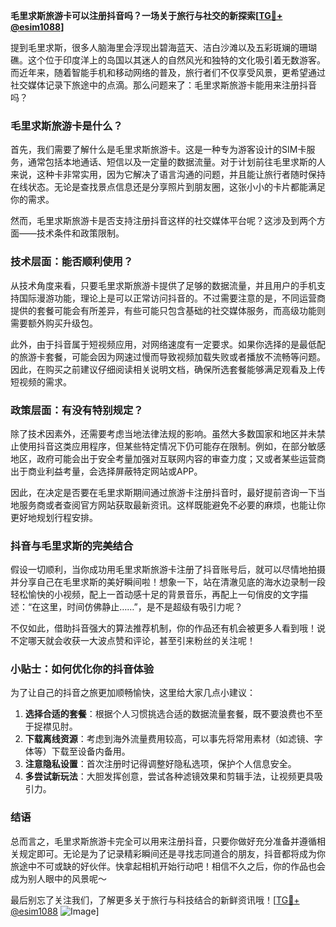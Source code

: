 **毛里求斯旅游卡可以注册抖音吗？一场关于旅行与社交的新探索[[TG💪+ @esim1088](https://t.me/s/esim1088)]**

提到毛里求斯，很多人脑海里会浮现出碧海蓝天、洁白沙滩以及五彩斑斓的珊瑚礁。这个位于印度洋上的岛国以其迷人的自然风光和独特的文化吸引着无数游客。而近年来，随着智能手机和移动网络的普及，旅行者们不仅享受风景，更希望通过社交媒体记录下旅途中的点滴。那么问题来了：毛里求斯旅游卡能用来注册抖音吗？

### 毛里求斯旅游卡是什么？

首先，我们需要了解什么是毛里求斯旅游卡。这是一种专为游客设计的SIM卡服务，通常包括本地通话、短信以及一定量的数据流量。对于计划前往毛里求斯的人来说，这种卡非常实用，因为它解决了语言沟通的问题，并且能让旅行者随时保持在线状态。无论是查找景点信息还是分享照片到朋友圈，这张小小的卡片都能满足你的需求。

然而，毛里求斯旅游卡是否支持注册抖音这样的社交媒体平台呢？这涉及到两个方面——技术条件和政策限制。

### 技术层面：能否顺利使用？

从技术角度来看，只要毛里求斯旅游卡提供了足够的数据流量，并且用户的手机支持国际漫游功能，理论上是可以正常访问抖音的。不过需要注意的是，不同运营商提供的套餐可能会有所差异，有些可能只包含基础的社交媒体服务，而高级功能则需要额外购买升级包。

此外，由于抖音属于短视频应用，对网络速度有一定要求。如果你选择的是最低配的旅游卡套餐，可能会因为网速过慢而导致视频加载失败或者播放不流畅等问题。因此，在购买之前建议仔细阅读相关说明文档，确保所选套餐能够满足观看及上传短视频的需求。

### 政策层面：有没有特别规定？

除了技术因素外，还需要考虑当地法律法规的影响。虽然大多数国家和地区并未禁止使用抖音这类应用程序，但某些特定情况下仍可能存在限制。例如，在部分敏感地区，政府可能会出于安全考量加强对互联网内容的审查力度；又或者某些运营商出于商业利益考量，会选择屏蔽特定网站或APP。

因此，在决定是否要在毛里求斯期间通过旅游卡注册抖音时，最好提前咨询一下当地服务商或者查阅官方网站获取最新资讯。这样既能避免不必要的麻烦，也能让你更好地规划行程安排。

### 抖音与毛里求斯的完美结合

假设一切顺利，当你成功用毛里求斯旅游卡注册了抖音账号后，就可以尽情地拍摄并分享自己在毛里求斯的美好瞬间啦！想象一下，站在清澈见底的海水边录制一段轻松愉快的小视频，配上一首动感十足的背景音乐，再配上一句俏皮的文字描述：“在这里，时间仿佛静止……”，是不是超级有吸引力呢？

不仅如此，借助抖音强大的算法推荐机制，你的作品还有机会被更多人看到哦！说不定哪天就会收获一大波点赞和评论，甚至引来粉丝的关注呢！

### 小贴士：如何优化你的抖音体验

为了让自己的抖音之旅更加顺畅愉快，这里给大家几点小建议：

1. **选择合适的套餐**：根据个人习惯挑选合适的数据流量套餐，既不要浪费也不至于捉襟见肘。
2. **下载离线资源**：考虑到海外流量费用较高，可以事先将常用素材（如滤镜、字体等）下载至设备内备用。
3. **注意隐私设置**：首次注册时记得调整好隐私选项，保护个人信息安全。
4. **多尝试新玩法**：大胆发挥创意，尝试各种滤镜效果和剪辑手法，让视频更具吸引力。

### 结语

总而言之，毛里求斯旅游卡完全可以用来注册抖音，只要你做好充分准备并遵循相关规定即可。无论是为了记录精彩瞬间还是寻找志同道合的朋友，抖音都将成为你旅途中不可或缺的好伙伴。快拿起相机开始行动吧！相信不久之后，你的作品也会成为别人眼中的风景呢～

最后别忘了关注我们，了解更多关于旅行与科技结合的新鲜资讯哦！[[TG💪+ @esim1088](https://t.me/s/esim1088) ![Image](https://i.postimg.cc/4NQfJmqS/Snipaste-2025-05-13-00-14-12.png)]